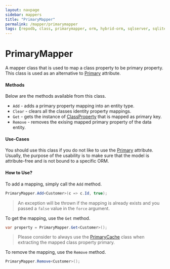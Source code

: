```yaml
---
layout: navpage
sidebar: mappers
title: "PrimaryMapper"
permalink: /mapper/primarymapper
tags: [repodb, class, primarymapper, orm, hybrid-orm, sqlserver, sqlite, mysql, postgresql]
---
```


# PrimaryMapper

A mapper class that is used to map a class property to be primary property. This class is used as an alternative to [Primary](/attribute/primary) attribute.

#### Methods

Below are the methods available from this class.

- `Add` - adds a primary property mapping into an entity type.
- `Clear` - clears all the classes identity property mappings.
- `Get` - gets the instance of [ClassProperty](/class/classproperty) that is mapped as primary key.
- `Remove` - removes the exising mapped primary property of the data entity.

#### Use-Cases

You should use this class if you do not like to use the [Primary](/attribute/primary) attribute. Usually, the purpose of the usability is to make sure that the model is attribute-free and is not bound to a specific ORM.

#### How to Use?

To add a mapping, simply call the `Add` method.

```csharp
PrimaryMapper.Add<Customer>(c => c.Id, true);
```

> An exception will be thrown if the mapping is already exists and you passed a `false` value in the `force` argument.

To get the mapping, use the `Get` method.

```csharp
var property = PrimaryMapper.Get<Customer>();
```

> Please consider to always use the [PrimaryCache](/cacher/identitycache) class when extracting the mapped class property primary.
> 
To remove the mapping, use the `Remove` method.

```csharp
PrimaryMapper.Remove<Customer>();
```